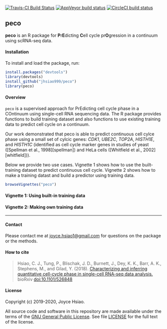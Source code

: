 [![Travis-CI Build
Status](https://travis-ci.com/jhsiao999/peco.svg?branch=master)](https://travis-ci.com/jhsiao999/peco)
[![AppVeyor build
status](https://ci.appveyor.com/api/projects/status/github/jhsiao999/peco?branch=master&svg=true)](https://ci.appveyor.com/project/jhsiao999/peco)
[![CircleCI build
status](https://circleci.com/gh/jhsiao999/peco.svg?style=svg)](https://circleci.com/gh/jhsiao999/peco)

peco
----

**peco** is an R package for **P**r**E**dicting **C**ell cycle
pr**O**gression in a continuum using scRNA-seq data.

#### Installation

To install and load the package, run:

``` r
install.packages("devtools")
library(devtools)
install_github("jhsiao999/peco")
library(peco)
```

#### Overview

`peco` is a supervised approach for PrEdicting cell cycle phase in a
COntinuum using single-cell RNA sequencing data. The R package provides
functions to build training dataset and also functions to use existing
training data to predict cell cycle on a continuum.

Our work demonstrated that peco is able to predict continuous cell cylce
phase using a small set of cylcic genes: *CDK1*, *UBE2C*, *TOP2A*,
*HISTH1E*, and *HISTH1C* (identified as cell cycle marker genes in
studies of yeast (\[Spellman et al., 1998\]\[spellman\]) and HeLa cells
(\[Whitfield et al., 2002\]\[whitfield\])).

Below we provide two use cases. Vignette 1 shows how to use the
built-training dataset to predict continuous cell cycle. Vignette 2
shows how to make a training datast and build a predictor using training
data.

``` r
browseVignettes("peco")
```

#### Vignette 1: Using built-in training data

#### Vignette 2: Making own training data

------------------------------------------------------------------------

#### Contact

Please contact me at [joyce.hsiao1@gmail.com](joyce.hsiao1@gmail.com)
for questions on the package or the methods.

#### How to cite

> Hsiao, C. J., Tung, P., Blischak, J. D., Burnett, J., Dey, K. K.,
> Barr, A. K., Stephens, M., and Gilad, Y. (2018). [Characterizing and
> inferring quantitative cell-cycle phase in single-cell RNA-seq data
> analysis.](https://doi.org/10.1101/526848) bioRxiv
> <doi:10.1101/526848>

#### License

Copyright (c) 2019-2020, Joyce Hsiao.

All source code and software in this repository are made available under
the terms of the [GNU General Public
License](https://www.gnu.org/licenses/gpl-3.0.en.html). See file
[LICENSE](LICENSE) for the full text of the license.

